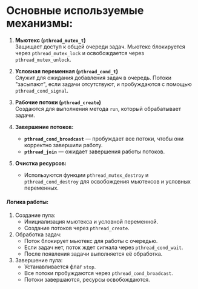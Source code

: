 # Основные используемые механизмы:

1. **Мьютекс (`pthread_mutex_t`)**  
    Защищает доступ к общей очереди задач. Мьютекс блокируется через `pthread_mutex_lock` и освобождается через `pthread_mutex_unlock`.
    
2. **Условная переменная (`pthread_cond_t`)**  
    Служит для ожидания добавления задач в очередь. Потоки "засыпают", если задачи отсутствуют, и пробуждаются с помощью `pthread_cond_signal`.
	
3. **Рабочие потоки (`pthread_create`)**  
    Создаются для выполнения метода `run`, который обрабатывает задачи.
    
4. **Завершение потоков:**
    
    - **`pthread_cond_broadcast`** — пробуждает все потоки, чтобы они корректно завершили работу.
    - **`pthread_join`** — ожидает завершения работы потоков.
5. **Очистка ресурсов:**
    
    - Используются функции `pthread_mutex_destroy` и `pthread_cond_destroy` для освобождения мьютексов и условных переменных.

#### Логика работы:

1. Создание пула:
    - Инициализация мьютекса и условной переменной.
    - Создание потоков через `pthread_create`.
2. Обработка задач:
    - Поток блокирует мьютекс для работы с очередью.
    - Если задач нет, поток ждет сигнала через `pthread_cond_wait`.
    - После появления задачи выполняется её обработка.
3. Завершение пула:
    - Устанавливается флаг `stop`.
    - Все потоки пробуждаются через `pthread_cond_broadcast`.
    - Потоки завершаются, ресурсы освобождаются.